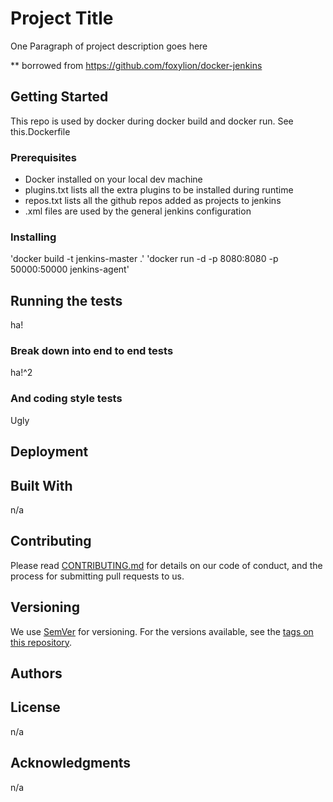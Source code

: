 # Project Title


One Paragraph of project description goes here

** borrowed from https://github.com/foxylion/docker-jenkins

## Getting Started

This repo is used by docker during docker build and docker run.  See this.Dockerfile 

### Prerequisites

* Docker installed on your local dev machine
* plugins.txt lists all the extra plugins to be installed during runtime
* repos.txt lists all the github repos added as projects to jenkins
* .xml files are used by the general jenkins configuration

### Installing

'docker build -t jenkins-master .'
'docker run -d -p 8080:8080 -p 50000:50000 jenkins-agent'

## Running the tests

ha!

### Break down into end to end tests

ha!^2

### And coding style tests

Ugly

## Deployment



## Built With

n/a

## Contributing

Please read [CONTRIBUTING.md](https://gist.github.com/PurpleBooth/b24679402957c63ec426) for details on our code of conduct, and the process for submitting pull requests to us.

## Versioning

We use [SemVer](http://semver.org/) for versioning. For the versions available, see the [tags on this repository](https://github.com/your/project/tags). 

## Authors


## License

n/a

## Acknowledgments

n/a
